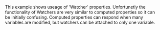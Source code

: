 This example shows useage of 'Watcher' properties. Unfortunetly the functionality of Watchers are very similar to computed properties so it can be initially confusing. Computed properties can respond when many variables are modified, but watchers can be attached to only one variable.
